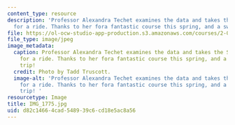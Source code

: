 ```yaml
---
content_type: resource
description: 'Professor Alexandra Techet examines the data and takes the SuperSeaPerch
  for a ride. Thanks to her fora fantastic course this spring, and a sweet field trip! '
file: https://ol-ocw-studio-app-production.s3.amazonaws.com/courses/2-011-introduction-to-ocean-science-and-engineering-spring-2006/d82c14664cad548939c6cd18e5ac8a56_IMG_1775.jpg
file_type: image/jpeg
image_metadata:
  caption: Professor Alexandra Techet examines the data and takes the SuperSeaPerch
    for a ride. Thanks to her fora fantastic course this spring, and a sweet field
    trip!
  credit: Photo by Tadd Truscott.
  image-alt: 'Professor Alexandra Techet examines the data and takes the SuperSeaPerch
    for a ride. Thanks to her fora fantastic course this spring, and a sweet field
    trip! '
resourcetype: Image
title: IMG_1775.jpg
uid: d82c1466-4cad-5489-39c6-cd18e5ac8a56
---
```

